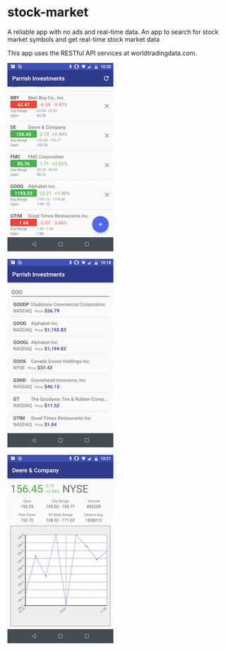 # stock-market
A reliable app with no ads and real-time data. An app to search for stock market symbols and get real-time stock market data

This app uses the RESTful API services at worldtradingdata.com. 


![symbol screen](symbol-page.png)


![Search For Symbols](search.png)


![Company Details](graph.png)
